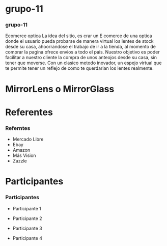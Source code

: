 # grupo-11
<h3>grupo-11</h3>

Ecomerce optica
La idea del sitio, es crar un E comerce de una optica donde el usuario pueda probarse de manera virtual los lentes de stock desde su casa, ahoorrandose el trabajo de ir a la tienda, al momento de comprar la pagina ofrece envios a todo el pais.
Nuestro objetivo es poder facilitar a nuestro cliente la compra de unos anteojos desde su casa, sin tener que moverse. Con un clasico metodo inovador, un espejo virtual que te permite tener un reflejo de como te querdarian los lentes realmente.

# MirrorLens o MirrorGlass

# Referentes
<h3>Referntes</h3>
<ul>
  <li>Mercado Libre</li>
  <li>Ebay</li>
  <li>Amazon</li>
  <li>Más Vision</li>
  <li>Zazzle</li>
</ul>

# Participantes
<h3>Participantes</h3>
<ul>
  <li>Participante 1</li>
</ul>
<!--- Participante 1 descripcion -->
<ul>
  <li>Participante 2</li>
</ul>
<!--- Participante 2 descripcion -->
<ul>
  <li>Participante 3</li>
</ul>
<!--- Participante 3 descripcion -->
<ul>
  <li>Participante 4</li>
</ul>
<!--- Participante 4 descripcion -->

